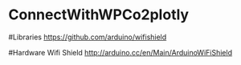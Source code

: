 ConnectWithWPCo2plotly
======================

#Libraries
https://github.com/arduino/wifishield

#Hardware
Wifi Shield
http://arduino.cc/en/Main/ArduinoWiFiShield
